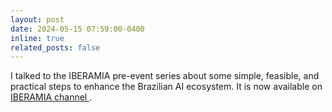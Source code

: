 ```yaml
---
layout: post
date: 2024-05-15 07:59:00-0400
inline: true
related_posts: false
---
```


I talked to the IBERAMIA pre-event series about some simple, feasible, and practical steps to enhance the Brazilian AI ecosystem. It is now available on <a href="https://www.youtube.com/live/3q6X5gzDGUY?si=VGbsHBlgwGpmSX0v"> IBERAMIA channel </a>.
